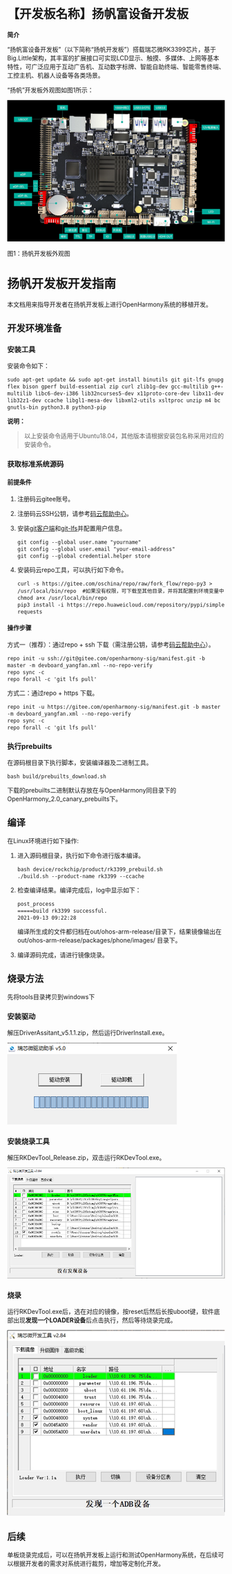 # 【开发板名称】扬帆富设备开发板

**简介**

“扬帆富设备开发板”（以下简称“扬帆开发板”）搭载瑞芯微RK3399芯片，基于Big.Little架构，其丰富的扩展接口可实现LCD显示、触摸、多媒体、上网等基本特性，可广泛应用于互动广告机、互动数字标牌、智能自助终端、智能零售终端、工控主机、机器人设备等各类场景。

“扬帆”开发板外观图如图1所示：

![图1 扬帆开发板](figures/yangfan_board.png)

图1：扬帆开发板外观图

# 扬帆开发板开发指南

本文档用来指导开发者在扬帆开发板上进行OpenHarmony系统的移植开发。

## 开发环境准备

### 安装工具

安装命令如下：

```
sudo apt-get update && sudo apt-get install binutils git git-lfs gnupg flex bison gperf build-essential zip curl zlib1g-dev gcc-multilib g++-multilib libc6-dev-i386 lib32ncurses5-dev x11proto-core-dev libx11-dev lib32z1-dev ccache libgl1-mesa-dev libxml2-utils xsltproc unzip m4 bc gnutls-bin python3.8 python3-pip
```

**说明：** 
>以上安装命令适用于Ubuntu18.04，其他版本请根据安装包名称采用对应的安装命令。

### 获取标准系统源码

#### 前提条件

1.  注册码云gitee账号。
2.  注册码云SSH公钥，请参考[码云帮助中心](https://gitee.com/help/articles/4191)。
3.  安装[git客户端](http://git-scm.com/book/zh/v2/%E8%B5%B7%E6%AD%A5-%E5%AE%89%E8%A3%85-Git)和[git-lfs](https://gitee.com/vcs-all-in-one/git-lfs?_from=gitee_search#downloading)并配置用户信息。

    ```
    git config --global user.name "yourname"
    git config --global user.email "your-email-address"
    git config --global credential.helper store
    ```

4.  安装码云repo工具，可以执行如下命令。

    ```
    curl -s https://gitee.com/oschina/repo/raw/fork_flow/repo-py3 > /usr/local/bin/repo  #如果没有权限，可下载至其他目录，并将其配置到环境变量中
    chmod a+x /usr/local/bin/repo
    pip3 install -i https://repo.huaweicloud.com/repository/pypi/simple requests
    ```


#### 操作步骤

方式一（推荐）：通过repo + ssh 下载（需注册公钥，请参考[码云帮助中心](https://gitee.com/help/articles/4191)）。

```
repo init -u ssh://git@gitee.com/openharmony-sig/manifest.git -b master -m devboard_yangfan.xml --no-repo-verify
repo sync -c
repo forall -c 'git lfs pull'
```

方式二：通过repo + https 下载。

```
repo init -u https://gitee.com/openharmony-sig/manifest.git -b master -m devboard_yangfan.xml --no-repo-verify
repo sync -c
repo forall -c 'git lfs pull'
```

### 执行prebuilts

在源码根目录下执行脚本，安装编译器及二进制工具。

```
bash build/prebuilts_download.sh
```

下载的prebuilts二进制默认存放在与OpenHarmony同目录下的OpenHarmony\_2.0\_canary\_prebuilts下。

## 编译

在Linux环境进行如下操作:

1.  进入源码根目录，执行如下命令进行版本编译。

    ```
    bash device/rockchip/product/rk3399_prebuild.sh
    ./build.sh --product-name rk3399 --ccache
    ```
2.  检查编译结果。编译完成后，log中显示如下：

    ```
    post_process
    =====build rk3399 successful.
    2021-09-13 09:22:28
    ```
    编译所生成的文件都归档在out/ohos-arm-release/目录下，结果镜像输出在 out/ohos-arm-release/packages/phone/images/ 目录下。

3.  编译源码完成，请进行镜像烧录。

## 烧录方法
先将tools目录拷贝到windows下

### 安装驱动
解压DriverAssitant_v5.1.1.zip，然后运行DriverInstall.exe。

![驱动安装](./figures/DriverAssitant.png)

### 安装烧录工具
解压RKDevTool_Release.zip，双击运行RKDevTool.exe。

![烧录工具安装](./figures/FlashTool.png)

### 烧录
运行RKDevTool.exe后，选在对应的镜像，按reset后然后长按uboot键，软件底部出现**发现一个LOADER设备**后点击执行，然后等待烧录完成。

![镜像烧录](./figures/Dowanload.png)

## 后续

单板烧录完成后，可以在扬帆开发板上运行和测试OpenHarmony系统，在后续可以根据开发者的需求对系统进行裁剪，增加等定制化开发。